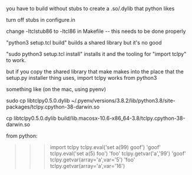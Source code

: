 

you have to build without stubs to create a .so/.dylib that python likes

turn off stubs in configure.in

change -ltclstub86 to -ltcl86 in Makefile -- this needs to be done properly

"python3 setup.tcl build" builds a shared library but it's no good

"sudo python3 setup.tcl install" installs it and the tooling for "import tclpy" to work.

but if you copy the shared library that make makes into the place that the setup.py installer thing uses, import tclpy works from python3

something like (on the mac, using pyenv)

sudo cp libtclpy0.5.0.dylib ~/.pyenv/versions/3.8.2/lib/python3.8/site-packages/tclpy.cpython-38-darwin.so

cp libtclpy0.5.0.dylib build/lib.macosx-10.6-x86_64-3.8/tclpy.cpython-38-darwin.so



from python:


>>> import tclpy
>>> tclpy.eval('set a(99) goof')
'goof'
>>> tclpy.eval('set a(5) foo')
'foo'
>>> tclpy.getvar('a','99')
'goof'
>>> tclpy.getvar(array='a',var='5')
'foo'
>>> tclpy.getvar(array='a',var='16')
>>>



